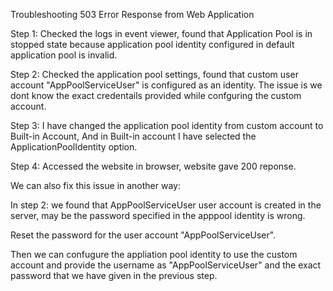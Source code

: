 
Troubleshooting 503 Error Response from Web Application


Step 1: Checked the logs in event viewer, found that Application Pool is in stopped state because application pool identity configured in default application pool is invalid.

Step 2: Checked the application pool settings, found that custom user account "AppPoolServiceUser" is configured as an identity. The issue is we dont know the exact credentails provided while confguring the custom account.

Step 3: I have changed the application pool identity from custom account to Built-in Account, And in Built-in account I have selected the ApplicationPoolIdentity option.

Step 4: Accessed the website in browser, website gave 200 reponse.


We can also fix this issue in another way:

In step 2: we found that AppPoolServiceUser user account is created in the server, may be the password specified in the apppool identity is wrong.

Reset the password for the user account "AppPoolServiceUser".


Then we can confugure the appliation pool identity to use the custom account and provide the username as "AppPoolServiceUser" and the exact password that we have given in the previous step.



